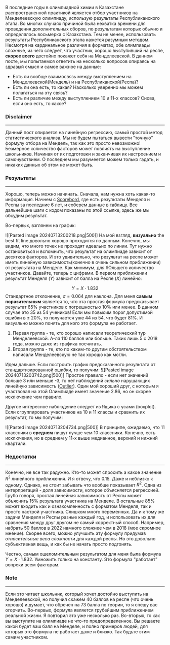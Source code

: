 В последние годы в олимпиадной химии в Казахстане распространенной практикой является отбор участников на Менделеевскую олимпиаду, использую результаты Республиканского этапа. Во многих случаях причиной была нехватка времени для проведения дополнительных сборов, по результатам которых обычно и определялось восьмерка с Казахстана. Тем не менее, использовать результаты Республиканского этапа кажется разумным методом. Несмотря на кардинальное различия в форматах, обе олимпиады сложные, из чего следует, что участник, хорошо выступивший на респе, **скорее всего** достойно покажет себя на Менделеевской. В данном посте, мы попытаемся ответить на несколько вопросов опираясь на здравый смысл и самое важное на данные:

- Есть ли вообще взаимосвязь между выступлением на Менделеевской(Мендель) и на Республиканской(Респа)?
- Есть ли она есть, то какая? Насколько уверенно мы можем полагаться на эту связь?
- Есть ли различие между выступлением 10 и 11-х классов? Снова, если оно есть, то какое?

### Disclaimer
---
Данный пост опирается на линейную регрессию, самый простой метод статистического анализа. Мы не будем пытаться вывести "точную" формулу отбора на Мендель, так как это просто невозможно! Безмерное количество факторов может повлиять на выступление школьников. Начиная от их подготовки и заканчивая их настроением и самочувствием. О последнем мы разумеется можем только гадать, и никаких данных об этом не может быть.

### Результаты
---
Хорошо, теперь можно начинать. Сначала, нам нужна хоть какая-то информация. Начнем с [Scorebord](https://scoreboard.bc-pf.org), где есть результаты Менделя и Респы за последние 6 лет, и соберем данные в [таблицу](https://caltech-my.sharepoint.com/:x:/r/personal/sbissena_caltech_edu/Documents/%D0%9A%D0%BD%D0%B8%D0%B3%D0%B0%205.xlsx?d=w344314896b3349d3af8a7c24dd59bd78&csf=1&web=1&e=oc7QYa). Все дальнейшие шаги с кодом показаны по этой ссылке, здесь же мы обсудим результат.

Во-первых, взглянем на график:

![[Pasted image 20240713200218.png|500]]
На мой взгляд, **визуально** the best fit line довольно хорошо проходится по данным. Конечно, мы видим, что много точек не проходят идеально по линии. Тут нужно остановиться и вспомнить, что результат на олимпиаде зависит от десятков факторов. И это удивительно, что результат на респе может иметь линейную зависимость(конечно в очень сильном приближении) от результата на Менделе. Как минимум, для бОльшего количество участников. Давайте, теперь с цифрами. В первом приближении результат Менделя ($Y$) зависит от балла на Респе ($X$) линейно:

$$
Y = X \cdot 1.832
$$
Стандартное отклонение, $\sigma = 0.064$ для наклона. Для меня **самым поразительным** является то, что эта простая формула предсказывает результат 65% участников c погрешностью 10% или менее. В данном случае это 35 из 54 учеников! Если мы повысим порог допустимой ошибки в $\pm$ 20%, то получается уже 44 из 54, что будет 81%. И визуально можно понять для кого это формула не работает. 

1) Первая группа - те, кто хорошо написали теоретический тур Менделеевской. А-ля 110 баллов или больше. Таких лишь 5 с 2018 года, можно даже из графика посчитать.
2) Вторая группа - те, кто по каким-то другим обстоятельством написали Менделеевскую не так хорошо как могли. 

Идем дальше. Если построить график предсказанного результата от cтандартизированной ошибки, то получим:
![[Pasted image 20240713203742.png|500]]
Проcтое правило - если нет значений больше 3 или меньше -3, то нет наблюдений *сильно* нарушающих линейную зависимость ([Outlier](https://en.wikipedia.org/wiki/Outlier)). Один мой хороший друг, с которым я участвовал на этой Олимпиаде имеет значение 2.86, но он скорее исключение чем правило. 

Другое интересное наблюдение следует из Ящика с усами (boxplot). Если сгруппировать участников на 10 и 11 классы и сравнить их результат, то мы получим:

![[Pasted image 20240713204734.png|500]]
В принципе, ожидаемо, что 11 классники в **среднем** пишут лучше чем 10 классники. Конечно, есть исключения, но в среднем у 11-х выше медианное, верхний и нижний квартили.
### Недостатки
---
Конечно, не все так радужно. Кто-то может спросить а какое значение $R^2$ линейного приближения. И я отвечу, что 0.15. Даже и неблизко к одному. Однако, не стоит забывать что вообще показывает $R^2$. Одна из интерпретаций  - доля зависимости, которое объясняется регрессией. Грубо говоря, простая линейная зависимость от Респы может объяснить 15% результата участника на Менделе. В остальные 85% может входить как и ознакомленность с форматом Менделя, так и просто настрой участника. Слишком много переменных. Да и к тому же задачи Менделя и Респы разные каждый год, и использовать их для сравнения между друг другом не самый корректный способ. Например, набрать 50 баллов в 2022 намного сложнее чем в 2018 (мое скромное мнение). Скорее всего, можно улучшить эту формулу придумав *относительные веса сложности* для каждой респы. Но это довольно субъективная вещь, и как бы не начать просто подгонять. 

Честно, самым ошеломительным результатом для меня была формула $Y = X \cdot 1.832$. Умножить только на константу. Это формула "работает" вопреки всем факторам. 

### Note
---
Если это читает школьник, который хочет достойно выступить на Менделеевской, но получил скажем 40 баллов на респе (что очень хорошо) и думает, что обречен на 73 балла по теории, то я спешу вас огорчить. Во-первых, формула является грубейшим приближением реальной жизни. Я повторил это уже несколько раз. Во-вторых, то как вы выступите на олимпиаде не что-то предопределенное. Вы решаете какой будет ваш балл на Менделе, и полно примеров людей, для которых это формула не работает даже и близко. Так будьте этим самим участником. 







